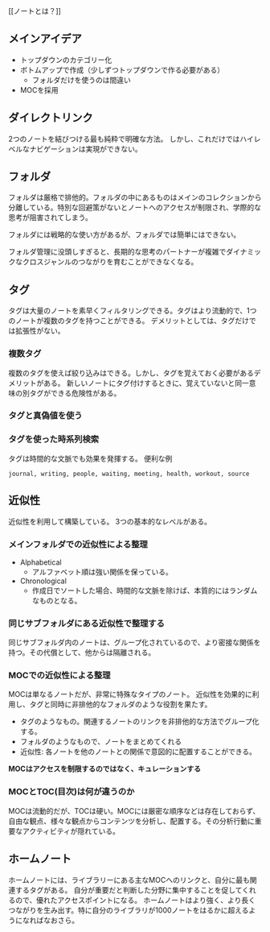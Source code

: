 
[[ノートとは？]]

## メインアイデア
- トップダウンのカテゴリー化
- ボトムアップで作成（少しずつトップダウンで作る必要がある）
	- フォルダだけを使うのは間違い
- MOCを採用


## ダイレクトリンク

2つのノートを結びつける最も純粋で明確な方法。
しかし、これだけではハイレベルなナビゲーションは実現ができない。

## フォルダ

フォルダは厳格で排他的。フォルダの中にあるものはメインのコレクションから分離している。特別な回避策がないとノートへのアクセスが制限され、学際的な思考が阻害されてしまう。

フォルダには戦略的な使い方があるが、フォルダでは簡単にはできない。

フォルダ管理に没頭しすぎると、長期的な思考のパートナーが複雑でダイナミックなクロスジャンルのつながりを育むことができなくなる。

## タグ

タグは大量のノートを素早くフィルタリングできる。タグはより流動的で、1つのノートが複数のタグを持つことができる。
デメリットとしては、タグだけでは拡張性がない。

### 複数タグ
複数のタグを使えば絞り込みはできる。しかし、タグを覚えておく必要があるデメリットがある。
新しいノートにタグ付けするときに、覚えていないと同一意味の別タグができる危険性がある。

### タグと真偽値を使う
### タグを使った時系列検索
タグは時間的な文脈でも効果を発揮する。
便利な例
```texxt
journal, writing, people, waiting, meeting, health, workout, source
```

## 近似性
近似性を利用して構築している。
3つの基本的なレベルがある。

### メインフォルダでの近似性による整理
- Alphabetical
	- アルファベット順は強い関係を保っている。
- Chronological
	- 作成日でソートした場合、時間的な文脈を除けば、本質的にはランダムなものとなる。

### 同じサブフォルダにある近似性で整理する
同じサブフォルダ内のノートは、グループ化されているので、より密接な関係を持つ。その代償として、他からは隔離される。

### MOCでの近似性による整理

MOCは単なるノートだが、非常に特殊なタイプのノート。
近似性を効果的に利用し、タグと同時に非排他的なフォルダのような役割を果たす。
- タグのようなもの。関連するノートのリンクを非排他的な方法でグループ化する。
- フォルダのようなもので、ノートをまとめてくれる
- 近似性: 各ノートを他のノートとの関係で意図的に配置することができる。

**MOCはアクセスを制限するのではなく、キュレーションする**

### MOCとTOC(目次)は何が違うのか
MOCは流動的だが、TOCは硬い。MOCには厳密な順序などは存在しておらず、自由な観点、様々な観点からコンテンツを分析し、配置する。その分析行動に重要なアクティビティが隠れている。

## ホームノート

ホームノートには、ライブラリーにある主なMOCへのリンクと、自分に最も関連するタグがある。
自分が重要だと判断した分野に集中することを促してくれるので、優れたアクセスポイントになる。
ホームノートはより強く、より長くつながりを生み出す。特に自分のライブラリが1000ノートをはるかに超えるようになればなおさら。
